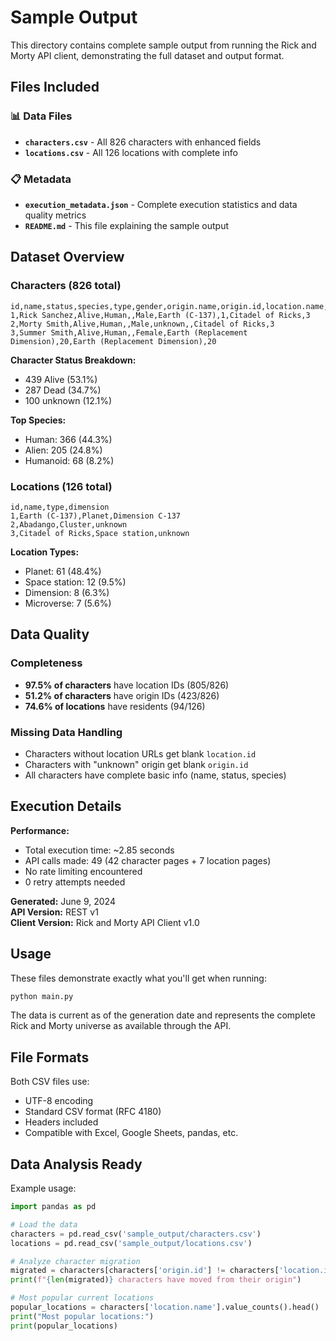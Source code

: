 # Sample Output

This directory contains complete sample output from running the Rick and Morty API client, demonstrating the full dataset and output format.

## Files Included

### 📊 Data Files
- **`characters.csv`** - All 826 characters with enhanced fields
- **`locations.csv`** - All 126 locations with complete info

### 📋 Metadata
- **`execution_metadata.json`** - Complete execution statistics and data quality metrics
- **`README.md`** - This file explaining the sample output

## Dataset Overview

### Characters (826 total)
```csv
id,name,status,species,type,gender,origin.name,origin.id,location.name,location.id
1,Rick Sanchez,Alive,Human,,Male,Earth (C-137),1,Citadel of Ricks,3
2,Morty Smith,Alive,Human,,Male,unknown,,Citadel of Ricks,3
3,Summer Smith,Alive,Human,,Female,Earth (Replacement Dimension),20,Earth (Replacement Dimension),20
```

**Character Status Breakdown:**
- 439 Alive (53.1%)
- 287 Dead (34.7%) 
- 100 unknown (12.1%)

**Top Species:**
- Human: 366 (44.3%)
- Alien: 205 (24.8%)
- Humanoid: 68 (8.2%)

### Locations (126 total)
```csv
id,name,type,dimension
1,Earth (C-137),Planet,Dimension C-137
2,Abadango,Cluster,unknown
3,Citadel of Ricks,Space station,unknown
```

**Location Types:**
- Planet: 61 (48.4%)
- Space station: 12 (9.5%)
- Dimension: 8 (6.3%)
- Microverse: 7 (5.6%)

## Data Quality

### Completeness
- **97.5% of characters** have location IDs (805/826)
- **51.2% of characters** have origin IDs (423/826)
- **74.6% of locations** have residents (94/126)

### Missing Data Handling
- Characters without location URLs get blank `location.id`
- Characters with "unknown" origin get blank `origin.id`
- All characters have complete basic info (name, status, species)

## Execution Details

**Performance:**
- Total execution time: ~2.85 seconds
- API calls made: 49 (42 character pages + 7 location pages)
- No rate limiting encountered
- 0 retry attempts needed

**Generated:** June 9, 2024  
**API Version:** REST v1  
**Client Version:** Rick and Morty API Client v1.0

## Usage

These files demonstrate exactly what you'll get when running:
```bash
python main.py
```

The data is current as of the generation date and represents the complete Rick and Morty universe as available through the API.

## File Formats

Both CSV files use:
- UTF-8 encoding
- Standard CSV format (RFC 4180)
- Headers included
- Compatible with Excel, Google Sheets, pandas, etc.

## Data Analysis Ready

Example usage:
```python
import pandas as pd

# Load the data
characters = pd.read_csv('sample_output/characters.csv')
locations = pd.read_csv('sample_output/locations.csv')

# Analyze character migration
migrated = characters[characters['origin.id'] != characters['location.id']]
print(f"{len(migrated)} characters have moved from their origin")

# Most popular current locations
popular_locations = characters['location.name'].value_counts().head()
print("Most popular locations:")
print(popular_locations)
```